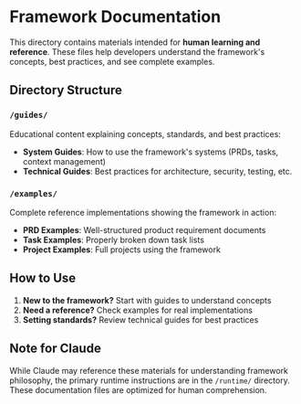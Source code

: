 # Framework Documentation

This directory contains materials intended for **human learning and reference**. These files help developers understand the framework's concepts, best practices, and see complete examples.

## Directory Structure

### `/guides/`
Educational content explaining concepts, standards, and best practices:
- **System Guides**: How to use the framework's systems (PRDs, tasks, context management)
- **Technical Guides**: Best practices for architecture, security, testing, etc.

### `/examples/`
Complete reference implementations showing the framework in action:
- **PRD Examples**: Well-structured product requirement documents
- **Task Examples**: Properly broken down task lists
- **Project Examples**: Full projects using the framework

## How to Use

1. **New to the framework?** Start with guides to understand concepts
2. **Need a reference?** Check examples for real implementations
3. **Setting standards?** Review technical guides for best practices

## Note for Claude

While Claude may reference these materials for understanding framework philosophy, the primary runtime instructions are in the `/runtime/` directory. These documentation files are optimized for human comprehension.